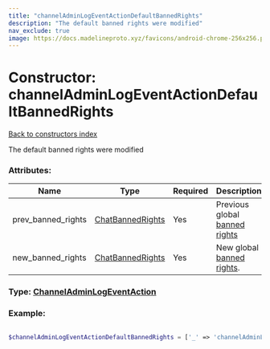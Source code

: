 ```yaml
---
title: "channelAdminLogEventActionDefaultBannedRights"
description: "The default banned rights were modified"
nav_exclude: true
image: https://docs.madelineproto.xyz/favicons/android-chrome-256x256.png
---
```

# Constructor: channelAdminLogEventActionDefaultBannedRights  
[Back to constructors index](/API_docs/constructors/index.html)



The default banned rights were modified

### Attributes:

| Name     |    Type       | Required | Description |
|----------|---------------|----------|-------------|
|prev\_banned\_rights|[ChatBannedRights](/API_docs/types/ChatBannedRights.html) | Yes|Previous global [banned rights](https://core.telegram.org/api/rights)|
|new\_banned\_rights|[ChatBannedRights](/API_docs/types/ChatBannedRights.html) | Yes|New global [banned rights](https://core.telegram.org/api/rights).|



### Type: [ChannelAdminLogEventAction](/API_docs/types/ChannelAdminLogEventAction.html)


### Example:

```php

$channelAdminLogEventActionDefaultBannedRights = ['_' => 'channelAdminLogEventActionDefaultBannedRights', 'prev_banned_rights' => ChatBannedRights, 'new_banned_rights' => ChatBannedRights];
```  
